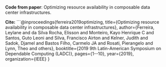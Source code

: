 **Code from paper**: Optimizing resource availability in composable data center infrastructures. 

**Cite:** ```@inproceedings{ferreira2019optimizing,
  title={Optimizing resource availability in composable data center infrastructures},
  author={Ferreira, Leylane and da Silva Rocha, Elisson and Monteiro, Kayo Henrique C and Santos, Guto Leoni and Silva, Francisco Airton and Kelner, Judith and Sadok, Djamel and Bastos Filho, Carmelo JA and Rosati, Pierangelo and Lynn, Theo and others},
  booktitle={2019 9th Latin-American Symposium on Dependable Computing (LADC)},
  pages={1--10},
  year={2019},
  organization={IEEE}
}

